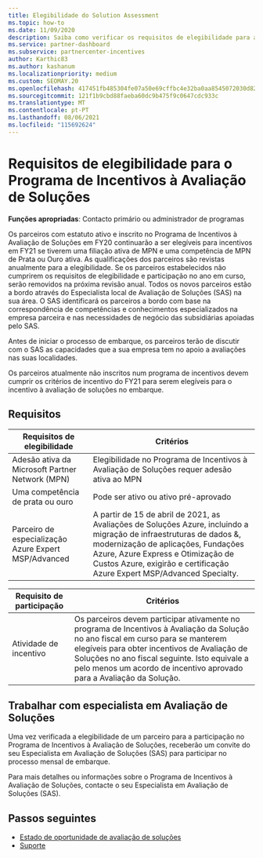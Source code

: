 ```yaml
---
title: Elegibilidade do Solution Assessment
ms.topic: how-to
ms.date: 11/09/2020
description: Saiba como verificar os requisitos de elegibilidade para a participação no Programa de Incentivos à Avaliação de Soluções.
ms.service: partner-dashboard
ms.subservice: partnercenter-incentives
author: Karthic83
ms.author: kashanum
ms.localizationpriority: medium
ms.custom: SEOMAY.20
ms.openlocfilehash: 417451fb485304fe07a50e69cffbc4e32ba0aa8545072030d823ba75b66c67ee
ms.sourcegitcommit: 121f1b9cbd88faeba60dc9b475f9c0647cdc933c
ms.translationtype: MT
ms.contentlocale: pt-PT
ms.lasthandoff: 08/06/2021
ms.locfileid: "115692624"
---
```

# <a name="eligibility-requirements-for-the-solution-assessment-incentives-program"></a>Requisitos de elegibilidade para o Programa de Incentivos à Avaliação de Soluções

**Funções apropriadas**: Contacto primário ou administrador de programas

Os parceiros com estatuto ativo e inscrito no Programa de Incentivos à Avaliação de Soluções em FY20 continuarão a ser elegíveis para incentivos em FY21 se tiverem uma filiação ativa de MPN e uma competência de MPN de Prata ou Ouro ativa. As qualificações dos parceiros são revistas anualmente para a elegibilidade. Se os parceiros estabelecidos não cumprirem os requisitos de elegibilidade e participação no ano em curso, serão removidos na próxima revisão anual. Todos os novos parceiros estão a bordo através do Especialista local de Avaliação de Soluções (SAS) na sua área. O SAS identificará os parceiros a bordo com base na correspondência de competências e conhecimentos especializados na empresa parceira e nas necessidades de negócio das subsidiárias apoiadas pelo SAS.

Antes de iniciar o processo de embarque, os parceiros terão de discutir com o SAS as capacidades que a sua empresa tem no apoio a avaliações nas suas localidades.

Os parceiros atualmente não inscritos num programa de incentivos devem cumprir os critérios de incentivo do FY21 para serem elegíveis para o incentivo à avaliação de soluções no embarque.

## <a name="requirements"></a>Requisitos

|**Requisitos de elegibilidade**|**Critérios**|
|-----------------------|------------------|
|Adesão ativa da Microsoft Partner Network (MPN)|Elegibilidade no Programa de Incentivos à Avaliação de Soluções requer adesão ativa ao MPN|
|Uma competência de prata ou ouro|Pode ser ativo ou ativo pré-aprovado|
|Parceiro de especialização Azure Expert MSP/Advanced|A partir de 15 de abril de 2021, as Avaliações de Soluções Azure, incluindo a migração de infraestruturas de dados &, modernização de aplicações, Fundações Azure, Azure Express e Otimização de Custos Azure, exigirão e certificação Azure Expert MSP/Advanced Specialty.|

|**Requisito de participação**|**Critérios**|
|-------------------------|-------------------------------------|
|Atividade de incentivo|Os parceiros devem participar ativamente no programa de Incentivos à Avaliação da Solução no ano fiscal em curso para se manterem elegíveis para obter incentivos de Avaliação de Soluções no ano fiscal seguinte. Isto equivale a pelo menos um acordo de incentivo aprovado para a Avaliação da Solução.|

## <a name="work-with-solution-assessment-specialist"></a>Trabalhar com especialista em Avaliação de Soluções

Uma vez verificada a elegibilidade de um parceiro para a participação no Programa de Incentivos à Avaliação de Soluções, receberão um convite do seu Especialista em Avaliação de Soluções (SAS) para participar no processo mensal de embarque.

Para mais detalhes ou informações sobre o Programa de Incentivos à Avaliação de Soluções, contacte o seu Especialista em Avaliação de Soluções (SAS).

## <a name="next-steps"></a>Passos seguintes

- [Estado de oportunidade de avaliação de soluções](chip-solution-assessment.md)
- [Suporte](report-problems-with-partner-center.md)









